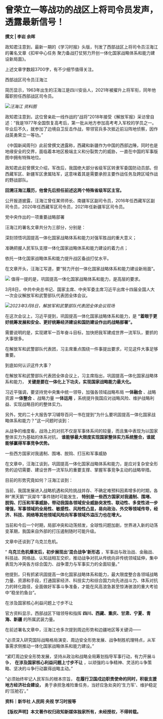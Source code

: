 # 曾荣立一等战功的战区上将司令员发声，透露最新信号！

**撰文 | 李岩 余晖**

政知君注意到，最新一期的《学习时报》头版，刊发了西部战区上将司令员汪海江的署名文章《扣牢中心任务 聚力备战打仗努力开创一体化国家战略体系和能力建设新局面》。

上述文章字数超3700字，有不少细节值得关注。

西部战区司令员汪海江

简历显示，1963年出生的汪海江是四川安岳人，2021年被擢升上将军衔，同年他履职担任西部战区司令员。

![](https://inews.gtimg.com/news_bt/OhuPOBt1gx09ZpBYC7Men1J9ks5TE2FYERNKj93k6q4cYAA/1000)_汪海江
资料图_

政知君注意到，这位曾亲赴一线作战的“战将”2018年接受《解放军报》采访曾自述：“我是1977年全国恢复高考后，第一批从地方参加高考考入军校的学员之一。毕业后不久，就参加了边境自卫反击作战，带领官兵多次抵近前沿阵地侦察，因作战英勇荣立一等功。”

《中国新闻周刊》此前曾撰文透露称，西藏和新疆作为中国的西部边陲，同时也是地缘安全的交界，面临着本地区极端主义和分裂势力的威胁，一直在中国的军事版图中拥有特殊地位。

政知君此前曾撰文介绍，军改后，我国绝大部分省级军区转隶军委国防动员部。但西藏军区、新疆军区隶属陆军，这意味着其是需要承担主要作战任务及跨区域作战的野战部队。

**回溯汪海江履历，他曾先后担任前述这两个特殊省级军区主官。**

公开报道披露，汪海江曾任某师师长、南疆军区副司令员，2016年任西藏军区副司令员，2020年任西藏军区司令员，2021年任新疆军区司令员。

党中央作出的一项重要战略部署

汪海江的署名文章共分为三部分，分别是：

深刻领悟巩固提高一体化国家战略体系和能力对强军胜战的重大意义；

准确把握人民军队支撑一体化国家战略体系和能力建设的着力点；

依托一体化国家战略体系和能力提升战区备战打仗水平。

在文章开头，汪海江写道，要“努力开创一体化国家战略体系和能力建设新局面”。

![](https://inews.gtimg.com/news_bt/Oxi3HoTAI7JJpcQ_doslstDAJnHRczyX9C5wYCswHTH88AA/1000)
值得一提的是，巩固提高一体化国家战略体系和能力，是高层的要求。

3月8日，中共中央总书记、国家主席、中央军委主席习近平出席十四届全国人大一次会议解放军和武警部队代表团全体会议。

![](https://inews.gtimg.com/news_bt/OGtCB4Tv9tcGJ4z2AIOqsUvrHujrZ3sh6YZsFIUoDGpvEAA/1000)_2023年3月8日，解放军和武警部队代表团全体会议现场_

在这次会议上，习近平提到，巩固提高一体化国家战略体系和能力，是 **“着眼于更好统筹发展和安全、更好统筹经济建设和国防建设作出的战略部署”。**

需要说明的是，实现建军一百年奋斗目标，加快把我军建成世界一流军队，要抓的大事很多。

在解放军和武警部队代表团，习主席重点围绕一件事提出要求，可见这件大事足够重要。

到底如何认识这件大事？

在解放军和武警部队代表团全体会议上，习主席指出，巩固提高一体化国家战略体系和能力， **关键是要在一体化上下功夫，实现国家战略能力最大化。**

习近平强调，要坚持党中央集中统一领导，加强各领域战略布局 **一体融合** 、战略资源 **一体整合** 、战略力量 **一体运用**
，系统提升我国应对战略风险、维护战略利益、实现战略目的的整体实力。

另外，党的二十大报告学习辅导百问一书在提到“为什么要巩固提高一体化国家战略体系和能力？”这一问题时谈到：

从战争的维度看，战场上的对抗不仅是军事体系间的较量，而且集中表现为以国家整体实力为基础的体系对抗，
**谁能够最大限度实现国家整体实力系统整合，谁就能够赢得军事竞争优势。**

一些西方国家对我遏制、围堵、脱钩、打压和军事威胁

在文章中，汪海江谈到，巩固提高一体化国家战略体系和能力，是应对复杂安全形势的迫切需要、建设世界一流军队的重要支撑、掌握军事竞争主动的战略举措。

目前的形势究竟如何？汪海江谈到：

当前，我国发展进入战略机遇和风险挑战并存、不确定难预料因素增多的时期，各种“黑天鹅”“灰犀牛”事件随时可能发生，
**特别是一些西方国家对我遏制、围堵、脱钩、打压和军事威胁，带动我国各领域安全威胁突发性、联动性、多变性进一步增强，军事领域的全局性、敏感性、风险性凸显，易向政治、外交等领域传导，经济、科技、网络等其他领域风险向军事领域外溢压力也在增大。**

当前和今后一个时期，局部冲突和动荡频发，全球性问题加剧，世界进入新的动荡变革期，我国来自外部的打压遏制随时可能升级。

文章中还谈到了乌克兰危机。

“ **乌克兰危机爆发后，初步展现出‘混合战争’新形态**
，军事战与政治战、金融战、科技战、网络战、认知战相互交织，推动战争对抗从传统向非传统领域延伸，集中表现为冲突各方综合国力、战争潜力与军事实力的全面较量。”

他提到，只有抓紧巩固提高一体化国家战略体系和能力，最大限度整合各领域战略力量、资源和手段，打通国家经济、科技实力和综合国力向先进战斗力、体系对抗力的转化路径，全面做好军事斗争准备，才能在风高浪急甚至惊涛骇浪的重大考验中“稳坐钓鱼台”。

在涉及国家核心利益问题上寸步不让

官方资料显示，西部战区下辖领导和指挥 **四川、西藏、重庆、甘肃、宁夏、青海、新疆** 的所属武装力量。

在前述署名文章中，汪海江也多次提到周边形势和边疆地区等关键词——

“必须深入研究国际战略格局演变、周边安全形势发展、战争制胜机理特点，从军事需求侧推动一体化国家战略体系和能力建设。”

“紧盯周边安全形势发展，坚持从政治和战略全局筹划指导军事行动，有力开展斗争， **在涉及国家核心利益问题上寸步不让**
，以顽强的斗争精神、灵活的斗争策略、坚决的斗争行动赢得战略主动。”

“必须始终牢记人民军队的根本宗旨， **在履行卫国戍边职责使命的同时，积极支援地方经济社会建设，**
勇于承担急难险重任务，当好应急处突的‘生力军’、维护稳定的‘压舱石’。”

**资料｜新华社 人民网 央视 学习时报等**

**【版权声明】本文著作权归政知新媒体独家所有，未经授权，不得转载。**

